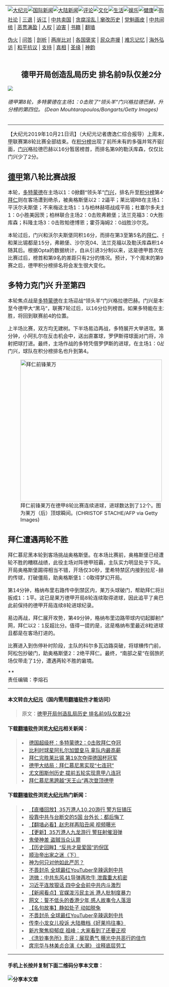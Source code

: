 <a name="1" id="1" target="_blank"></a><span id="1"></span>
<table border="0"><tr><td colspan="2" VALIGN=TOP><a href="https://github.com/eqzow2704/djy/blob/master/gb/nsc413.md#1"><img src="https://raw.githubusercontent.com/eqzow2704/www/master/t/djy/1.jpg" title="大纪元"></a><a href="https://github.com/eqzow2704/djy/blob/master/gb/n24hr.md#1"><img src="https://raw.githubusercontent.com/eqzow2704/www/master/t/djy/3.jpg" title="国际新闻"></a><a href="https://github.com/eqzow2704/djy/blob/master/gb/nsc413.md#1"><img src="https://raw.githubusercontent.com/eqzow2704/www/master/t/djy/4.jpg" title="大陆新闻"></a><a href="https://github.com/eqzow2704/djy/blob/master/gb/news392.md#1"><img src="https://raw.githubusercontent.com/eqzow2704/www/master/t/djy/5.jpg" title="评论"></a><a href="https://github.com/eqzow2704/djy/blob/master/gb/news2007.md#1"><img src="https://raw.githubusercontent.com/eqzow2704/www/master/t/djy/6.jpg" title="文化"></a><a href="https://github.com/eqzow2704/djy/blob/master/gb/news2008.md#1"><img src="https://raw.githubusercontent.com/eqzow2704/www/master/t/djy/7.jpg" title="生活"></a><a href="https://github.com/eqzow2704/djy/blob/master/gb/ncyule.md#1"><img src="https://raw.githubusercontent.com/eqzow2704/www/master/t/djy/8.jpg" title="娱乐"></a><a href="https://github.com/eqzow2704/djy/blob/master/gb/nsc1002.md#1"><img src="https://raw.githubusercontent.com/eqzow2704/www/master/t/djy/9.jpg" title="健康"><a href="https://www.youlucky.com"><img src="https://raw.githubusercontent.com/eqzow2704/www/master/t/djy/10.jpg" title="购物"></a><a href="https://www.supportepoch.org/donation?utm_medium=epochtimes&utm_source=referral&utm_campaign=donate_button_djyhomepage"><img src="https://raw.githubusercontent.com/eqzow2704/www/master/t/djy/12.jpg" title="捐款"></a></td></tr>
<tr><td colspan="2" VALIGN=TOP><a target="_blank" href="https://git.io/fjCRf">社论</a> | <a target="_blank" href="https://github.com/eqzow2704/djy/blob/master/gb/nf5657.md#1">三退</a> | <a target="_blank" href="https://github.com/eqzow2704/djy/blob/master/gb/nf6123.md#1">诉江</a> | <a target="_blank" href="https://github.com/eqzow2704/djy/blob/master/gb/nf1176117.md#1">中共卖国</a> | <a target="_blank" href="https://github.com/eqzow2704/djy/blob/master/gb/nf5773.md#1">贪腐淫乱 | <a target="_blank" href="https://github.com/eqzow2704/djy/blob/master/gb/nf1176115.md#1">窜改历史</a> | <a target="_blank" href="https://github.com/eqzow2704/djy/blob/master/gb/nf1176107.md#1">党魁画皮</a> | <a target="_blank" href="https://github.com/eqzow2704/djy/blob/master/gb/nf1320400.md#1">中共间谍</a> | <a target="_blank" href="https://github.com/eqzow2704/djy/blob/master/gb/nf1176114.md#1">破坏传统</a> | <a target="_blank" href="https://github.com/eqzow2704/djy/blob/master/gb/nf5287.md#1">恶贯满盈</a> | <a target="_blank" href="https://github.com/eqzow2704/djy/blob/master/gb/ncid278.md#1">人权</a> | <a target="_blank" href="https://github.com/eqzow2704/djy/blob/master/gb/nf1176111.md#1">迫害</a> | <a target="_blank" href="https://github.com/eqzow2704/djy/blob/master/gb/nf1235328.md#1">书籍</a> | <a target="_blank" href="https://github.com/eqzow2704/www/blob/master/README.md?zsrh#1">翻墙</a></p><p><a target="_blank" href="https://github.com/eqzow2704/djy/blob/master/gb/nf5562.md#1">伪火</a> | <a target="_blank" href="https://github.com/eqzow2704/djy/blob/master/gb/nf4378.md#1">问答</a> | <a target="_blank" href="https://github.com/eqzow2704/djy/blob/master/gb/nf5792.md#1">剖析</a> | <a target="_blank" href="https://github.com/eqzow2704/djy/blob/master/gb/nf5735.md#1">两岸比对</a> | <a target="_blank" href="https://github.com/eqzow2704/djy/blob/master/gb/nf6119.md#1">各国褒奖</a> | <a target="_blank" href="https://github.com/eqzow2704/djy/blob/master/gb/nf6120.md#1">民众声援</a> | <a target="_blank" href="https://github.com/eqzow2704/djy/blob/master/gb/nf1188594.md#1">难忘记忆</a> | <a target="_blank" href="https://github.com/eqzow2704/djy/blob/master/gb/nf3180.md#1">海外弘传</a> | <a target="_blank" href="https://github.com/eqzow2704/djy/blob/master/gb/nf5410.md#1">万人上访</a> | <a target="_blank" href="https://github.com/eqzow2704/ntdtv/blob/master/gb/prog1530_1.md#1">和平抗议</a> | <a target="_blank" href="https://github.com/eqzow2704/djy/blob/master/gb/nf4386.md#1">支持</a> | <a target="_blank" href="https://github.com/eqzow2704/djy/blob/master/gb/nf4389.md#1">真相</a> | <a target="_blank" href="https://github.com/eqzow2704/djy/blob/master/gb/nf5790.md#1">圣缘</a> | <a target="_blank" href="https://github.com/eqzow2704/djy/blob/master/gb/nf4786.md#1">神韵</a></td></tr>
<tr><td VALIGN=TOP width="626"><h2 align=center>德甲开局创造乱局历史 排名前9队仅差2分</h2>
<img src="http://i.epochtimes.com/assets/uploads/2019/10/20191021-Chi-Jin-Dortmund-1182232923-600x400.jpg" />
<h6>德甲第8轮，多特蒙德在主场1：0击败了“领头羊”门兴格拉德巴赫，升至积分榜的第四位。 (Dean Mouhtaropoulos/Bongarts/Getty Images)
</h6>
<hr>
<p>【大纪元2019年10月21日讯】（大纪元记者唐逸仁综合报导）上周末，<a href="https://github.com/eqzow2704/djy/blob/master/gb/tag/%E5%BE%B7%E7%94%B2.md">德甲</a>联赛第8轮比赛全部结束。在<a href="https://github.com/eqzow2704/djy/blob/master/gb/tag/%E7%A7%AF%E5%88%86%E6%A6%9C.md">积分榜</a>出现了前所未有的多强并驾齐驱的局面，<a href="https://github.com/eqzow2704/djy/blob/master/gb/tag/%E9%97%A8%E5%85%B4.md">门兴</a>格拉德巴赫以16分暂居榜首，而排名第9的勒沃库森，仅仅比榜首门兴少了2分。</p>
<h2><a href="https://github.com/eqzow2704/djy/blob/master/gb/tag/%E5%BE%B7%E7%94%B2.md">德甲</a>第八轮比赛战报</h2>
<p>本轮，<a href="https://github.com/eqzow2704/djy/blob/master/gb/tag/%E5%A4%9A%E7%89%B9%E8%92%99%E5%BE%B7.md">多特蒙德</a>在主场以1：0掀翻“领头羊”<a href="https://github.com/eqzow2704/djy/blob/master/gb/tag/%E9%97%A8%E5%85%B4.md">门兴</a>，排名升至<a href="https://github.com/eqzow2704/djy/blob/master/gb/tag/%E7%A7%AF%E5%88%86%E6%A6%9C.md">积分榜</a>第4位；<a href="https://github.com/eqzow2704/djy/blob/master/gb/tag/%E6%8B%9C%E4%BB%81.md">拜仁</a>则在客场遭到绝杀，被奥格斯堡以2：2逼平；莱比锡RB在主场1：1战平沃尔夫斯堡；不来梅这主场1：1与柏林赫塔战成平局；杜塞尔多夫主场1：0小胜美因茨；柏林联合主场2：0击败弗赖堡；法兰克福3：0大胜勒沃库森；科隆主场3：0击败帕德博恩；霍芬海姆2：0战胜沙尔克。</p>
<p>本轮过后，门兴和沃尔夫斯堡同积16分，而排在第3至第5名的<a href="https://github.com/eqzow2704/djy/blob/master/gb/tag/%E6%8B%9C%E4%BB%81.md">拜仁</a>、多特和莱比锡都是15分，弗赖堡、沙尔克04、法兰克福以及勒沃库森积14分紧随其后。根据Opta的数据统计，自从引进3分制以来，这是德甲首次在8轮比赛过后，榜首和第9名的差距只有2分的情况。预计，下个周末的第9轮比赛之后，德甲积分榜排名将会发生很大变化。</p>
<h2>多特力克门兴 升至第四</h2>
<p>本轮焦点战是<a href="https://github.com/eqzow2704/djy/blob/master/gb/tag/%E5%A4%9A%E7%89%B9%E8%92%99%E5%BE%B7.md">多特蒙德</a>在主场迎战“领头羊”门兴格拉德巴赫。门兴是本赛季至今德甲大“黑马”，联赛7轮过后，以16分位列榜首。如果多特能在主场取胜，将回到联赛前4的位置。</p>
<p>上半场比赛，双方均无建树。下半场易边再战，多特展开大举进攻。第58分钟，小阿扎尔在反击机会中，送出直塞球，罗伊斯得球面对门将，冷静施射把球打进。最终，主场作战的多特凭借罗伊斯的进球，在主场1：0战胜门兴，球队在积分榜排名也升到第4。</p>
<figure id="attachment_11601446" style="width: 450px" class="wp-caption aligncenter"><img class="wp-image-11601446 size-medium" src="http://i.epochtimes.com/assets/uploads/2019/10/20191021-Chi-Jin-Lewandowski-1176875317-450x459.jpg" alt="拜仁前锋莱万" width="450" b="459" /><figcaption class="wp-caption-text">拜仁前锋莱万在德甲8轮比赛连续进球，进球数达到了12个。图为莱万（后）顶球瞬间。(CHRISTOF STACHE/AFP via Getty Images)</figcaption></figure>
<h2>拜仁遭遇两轮不胜</h2>
<p>拜仁慕尼黑本轮到客场挑战奥格斯堡。在本场比赛前，奥格斯堡已经遭遇3轮不胜的糟糕战绩，此役主场对阵德甲班霸，主队实力明显处于下风。不过开局奥格斯堡踢得相当不错，开场仅30秒，里希特禁区内接到拉尼-赫迪拉的传球，打破僵局，助奥格斯堡1：0取得梦幻开局。</p>
<p>第14分钟，格纳布里右路传中到禁区内，莱万头球破门，帮助拜仁将比分扳成1：1平。这已是莱万德甲开局8轮连续取得进球，因此追平了奥巴梅扬此前保持的德甲开局连续8轮进球纪录。</p>
<p>易边再战，拜仁展开攻势，第49分钟，格纳布里边路带球内切起脚射门入网，拜仁以2：1反超比分。值得一提的是，这是格纳布里最近8粒进球，而且都是在客场打进的。</p>
<p>比赛进入到伤停补时阶段，主队的科尔多瓦边路突破，将球横传门前，芬博阿松包抄破门，助奥格斯堡2：2绝平拜仁。最终，“南部之星”在弱旅的主场仅带走了1分，遭遇两轮不胜的窘境。</p>
<p>**<br />
责任编辑：李熔石</p>
<hr>

#### 本文转自<a href="http://www.epochtimes.com">大纪元</a>（国内需用<a href="https://git.io/JesJV">翻墙软件</a>才能访问）
> 原文：<a href="http://www.epochtimes.com/gb/19/10/21/n11601343.htm">德甲开局创造乱局历史 排名前9队仅差2分</a>
#### 下载<a href="https://git.io/JesJV">翻墙软件</a>浏览<a href="http://www.epochtimes.com">大纪元</a>相关新闻：
> <li><a href="http://www.epochtimes.com/gb/19/8/4/n11429256.htm">德国超级杯：多特蒙德2：0击败拜仁夺冠</a></li>
> <li><a href="http://www.epochtimes.com/gb/19/6/12/n11317068.htm">比利时球星阿扎尔加盟皇马 拿队内最高薪</a></li>
> <li><a href="http://www.epochtimes.com/gb/19/5/28/n11283970.htm">拜仁完胜莱比锡 第19次夺得德国杯冠军</a></li>
> <li><a href="http://www.epochtimes.com/gb/19/5/19/n11266478.htm">德甲大结局：拜仁慕尼黑实现“七连冠”</a></li>
> <li><a href="http://www.epochtimes.com/gb/19/4/21/n11203829.htm">尤文图斯创历史 提前五轮实现意甲八连冠</a></li>
> <li><a href="http://www.epochtimes.com/gb/19/4/7/n11170016.htm">拜仁慕尼黑跨越“天王山”再次登顶德甲</a></li>

#### 下载<a href="https://git.io/JesJV">翻墙软件</a>浏览<a href="http://www.epochtimes.com">大纪元</a>热门新闻：
> <li><a href="http://www.epochtimes.com/gb/19/10/17/n11594831.htm">【直播回放】35万港人10.20游行 警方狂镇压</a></li>
> <li><a href="http://www.epochtimes.com/gb/19/10/20/n11599659.htm">投靠中共与台断交的5国 台外长：都后悔了</a></li>
> <li><a href="http://www.epochtimes.com/gb/19/10/20/n11599664.htm">【翻墙必看】赵忠祥再陷丑闻 视频曝光</a></li>
> <li><a href="http://www.epochtimes.com/gb/19/10/20/n11599955.htm">【更新】35万港人九龙游行 警狂射催泪弹</a></li>
> <li><a href="http://www.epochtimes.com/gb/11/7/10/n3311274.htm">鬼使神差 盗贼当众认罪</a></li>
> <li><a href="http://www.epochtimes.com/gb/19/10/7/n11574432.htm">【历史回眸】“反共才是爱国”的倪匡</a></li>
> <li><a href="http://www.epochtimes.com/gb/19/10/8/n11575614.htm">顺治帝出家之迷（下）</a></li>
> <li><a href="http://www.epochtimes.com/gb/19/10/16/n11592895.htm">神为何只对他如此严厉？</a></li>
> <li><a href="http://www.epochtimes.com/gb/19/10/18/n11598232.htm">不畏封杀 全球最红YouTuber辛辣讽刺中共</a></li>
> <li><a href="http://www.epochtimes.com/gb/19/10/19/n11598807.htm">洪微：中共东风41导弹再吹牛 泄露重大机密</a></li>
> <li><a href="http://www.epochtimes.com/gb/19/10/19/n11599263.htm">习近平连放狠话 四中全会前中共内斗激烈</a></li>
> <li><a href="http://www.epochtimes.com/gb/19/10/18/n11597839.htm">【新闻看点】官媒泼污民主派 港人批制度暴力</a></li>
> <li><a href="http://www.epochtimes.com/gb/19/10/17/n11595395.htm">网文：誓不低头的香港少年 感人故事令人落泪</a></li>
> <li><a href="http://www.epochtimes.com/gb/18/10/30/n10818650.htm">【名句故事】静如处子 动如脱兔</a></li>
> <li><a href="http://www.epochtimes.com/gb/19/10/18/n11598232.htm">不畏封杀 全球最红YouTuber辛辣讽刺中共</a></li>
> <li><a href="http://www.epochtimes.com/gb/19/10/18/n11597884.htm">传李小龙女儿投诉 大陆撤档《好莱坞往事》</a></li>
> <li><a href="http://www.epochtimes.com/gb/19/10/18/n11598109.htm">新片聚焦抑郁症 祖峰：大家看到了还要正视</a></li>
> <li><a href="http://www.epochtimes.com/gb/19/10/19/n11598547.htm">《洗钞事务所》影评：展现勇气 曝光中共恶行的佳作</a></li>
> <li><a href="http://www.epochtimes.com/gb/19/10/19/n11599181.htm">庹宗华与林美贞合演《大潮》 诠释底层劳工</a></li>
<hr>

#### 手机上长按并复制下面二维码分享本文章：<br><br><img src="http://www.hehaibao.com/qr/index.php?m=1&e=L&p=10&t=&d=https://github.com/eqzow2704/djy/blob/master/gb/19/10/21/n11601343.md%231" title="分享本文章"></td><td VALIGN=TOP><a href="https://github.com/eqzow2704/djy/blob/master/gb/16/1/21/n4622075.md?dfh#1" target="_blank"><img src="https://raw.githubusercontent.com/eqzow2704/djy/master/gb/300/wei-f1.jpg" title="中共的伪火骗局"  alt="中共的伪火骗局"></a><br><a href="https://github.com/eqzow2704/yh/blob/master/README.md?dfh#1" target="_blank"><img src="https://raw.githubusercontent.com/eqzow2704/djy/master/gb/300/yong-h.jpg" title="永恒的见证"  alt="永恒的见证"></a><br><a href="https://github.com/eqzow2704/djy/blob/master/gb/13/9/29/n3974789.md?dfh#1" target="_blank"><img src="https://raw.githubusercontent.com/eqzow2704/djy/master/gb/300/shang-lnz.jpg" title="善良女子被中共投男牢"  alt="善良女子被中共投男牢"></a><br><a href="https://github.com/eqzow2704/djy/blob/master/gb/16/3/16/n4663449.md?dfh#1" target="_blank"><img src="https://raw.githubusercontent.com/eqzow2704/djy/master/gb/300/huo-z3.jpg" title="警卫目击活摘器官"  alt="警卫目击活摘器官"></a><br><a href="https://github.com/eqzow2704/djy/blob/master/gb/16/8/7/n8177641.md?dfh#1" target="_blank"><img src="https://raw.githubusercontent.com/eqzow2704/djy/master/gb/300/huo-z4.jpg" title="证人描述活摘恐怖"  alt="证人描述活摘恐怖"></a><br><a href="https://github.com/eqzow2704/djy/blob/master/gb/10/4/19/n2881569.md?dfh#1" target="_blank"><img src="https://raw.githubusercontent.com/eqzow2704/djy/master/gb/300/huo-z1.jpg" title="揭开活摘器官黑幕"  alt="揭开活摘器官黑幕"></a><br><a href="https://github.com/eqzow2704/djy/blob/master/gb/10/11/7/n3077476.md?dfh#1" target="_blank"><img src="https://raw.githubusercontent.com/eqzow2704/djy/master/gb/300/ma-ks.jpg" title="马克思的成魔之路"  alt="马克思的成魔之路"></a><br><a href="https://github.com/eqzow2704/djy/blob/master/gb/14/6/9/n4173977.md?dfh#1" target="_blank"><img src="https://raw.githubusercontent.com/eqzow2704/djy/master/gb/300/chang-zs.jpg" title="藏字石 蕴天机"  alt="藏字石 蕴天机"></a><br><a href="https://github.com/eqzow2704/djy/blob/master/gb/18/5/10/n10381511.md?dfh#1" target="_blank"><img src="https://raw.githubusercontent.com/eqzow2704/djy/master/gb/300/st1.jpg" title="关注3亿人三退"  alt="关注3亿人三退"></a><br><a href="https://github.com/eqzow2704/djy/blob/master/gb/18/3/21/n10237682.md?dfh#1" target="_blank"><img src="https://raw.githubusercontent.com/eqzow2704/djy/master/gb/300/jie-t.jpg" title="解体中共复兴中华"  alt="解体中共复兴中华"></a><br><a href="https://github.com/eqzow2704/djy/blob/master/gb/9/2/9/n2422991.md?dfh#1" target="_blank"><img src="https://raw.githubusercontent.com/eqzow2704/djy/master/gb/300/gao-zs.jpg" title="中共迫害良心律师"  alt="中共迫害良心律师"></a><br><a href="https://github.com/eqzow2704/djy/blob/master/gb/18/12/9/n10900044.md?dfh#1" target="_blank"><img src="https://raw.githubusercontent.com/eqzow2704/djy/master/gb/300/sj1.jpg" title="303万人举报江泽民"  alt="303万人举报江泽民"></a><br><a href="https://github.com/eqzow2704/djy/blob/master/gb/18/8/28/n10672014.md?dfh#1" target="_blank"><img src="https://raw.githubusercontent.com/eqzow2704/djy/master/gb/300/sj2.jpg" title="这些官员为何起诉江泽民"  alt="这些官员为何起诉江泽民"></a><br><a href="https://github.com/eqzow2704/djy/blob/master/gb/8/12/18/n2367165.md?dfh#1" target="_blank"><img src="https://raw.githubusercontent.com/eqzow2704/djy/master/gb/300/liangan.jpg" title="海峡两岸的强烈对比"  alt="海峡两岸的强烈对比"></a><br><a href="https://github.com/eqzow2704/djy/blob/master/gb/15/5/5/n4427238.md?dfh#1" target="_blank"><img src="https://raw.githubusercontent.com/eqzow2704/djy/master/gb/300/jia-ndzl.jpg" title="加拿大总理的贺信"  alt="加拿大总理的贺信"></a><br><a href="https://github.com/eqzow2704/djy/blob/master/gb/11/6/17/n3289382.md?dfh#1" target="_blank"><img src="https://raw.githubusercontent.com/eqzow2704/djy/master/gb/300/xiao-wd.jpg" title="探寻真相兼听则明"  alt="探寻真相兼听则明"></a><br><a href="https://github.com/eqzow2704/djy/blob/master/gb/18/10/27/n10812623.md?dfh#1" target="_blank"><img src="https://raw.githubusercontent.com/eqzow2704/djy/master/gb/300/yindu.jpg" title="印度媒体报道东方"  alt="印度媒体报道东方"></a><br><a href="https://github.com/eqzow2704/djy/blob/master/gb/18/6/9/n10469652.md?dfh#1" target="_blank"><img src="https://raw.githubusercontent.com/eqzow2704/djy/master/gb/300/xie-j.jpg" title="不一样的海外校园"  alt="不一样的海外校园"></a><br><a href="https://github.com/eqzow2704/djy/blob/master/gb/7/4/5/n1669415.md?dfh#1" target="_blank"><img src="https://raw.githubusercontent.com/eqzow2704/djy/master/gb/300/li-up.jpg" title="从大师到徒弟的传奇"  alt="从大师到徒弟的传奇"></a><br><a href="https://github.com/eqzow2704/djy/blob/master/gb/17/5/26/n9191512.md?dfh#1" target="_blank"><img src="https://raw.githubusercontent.com/eqzow2704/djy/master/gb/300/zfl2.jpg" title="亿万人与东方一本奇书"  alt="亿万人与东方一本奇书"></a><br><a href="https://github.com/eqzow2704/djy/blob/master/gb/13/11/27/n4020290.md?dfh#1" target="_blank"><img src="https://raw.githubusercontent.com/eqzow2704/djy/master/gb/300/zhen-h.jpg" title="大陆见不到的震撼场面"  alt="大陆见不到的震撼场面"></a><br><a href="https://github.com/eqzow2704/djy/blob/master/gb/15/7/17/n4482910.md?dfh#1" target="_blank"><img src="https://raw.githubusercontent.com/eqzow2704/djy/master/gb/300/dalu-sk.jpg" title="人心向善 大陆当初盛况"  alt="人心向善 大陆当初盛况"></a><br><a href="https://github.com/eqzow2704/djy/blob/master/gb/9/10/15/n2689419.md?dfh#1" target="_blank"><img src="https://raw.githubusercontent.com/eqzow2704/djy/master/gb/300/zfl1.jpg" title="追寻真理 这书讲什么"  alt="追寻真理 这书讲什么"></a><br><a href="https://github.com/eqzow2704/www/blob/master/README.md?dfh#1" target="_blank"><img src="https://raw.githubusercontent.com/eqzow2704/djy/master/gb/300/fq1.jpg" title="下载免费翻墙软件"  alt="下载免费翻墙软件"></a><br></td></tr></table>
